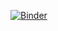 [![Binder](https://mybinder.org/badge_logo.svg)](https://mybinder.org/v2/gh/falseywinchnet/sifted/HEAD)
